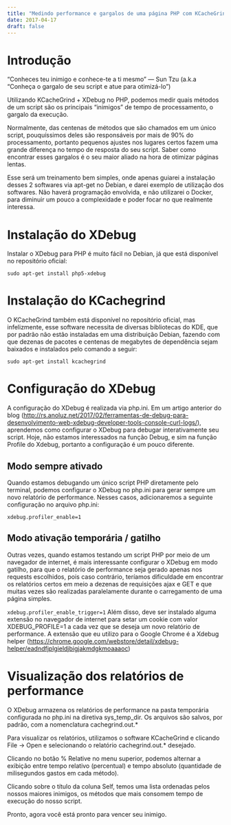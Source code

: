 ```yaml
---
title: "Medindo performance e gargalos de uma página PHP com KCacheGrind + XDebug"
date: 2017-04-17
draft: false
---
```

# Introdução

“Conheces teu inimigo e conhece-te a ti mesmo” — Sun Tzu
(a.k.a “Conheça o gargalo de seu script e atue para otimizá-lo”)

Utilizando KCacheGrind + XDebug no PHP, podemos medir quais métodos de um script são os principais “inimigos” de tempo de processamento, o gargalo da execução.

Normalmente, das centenas de métodos que são chamados em um único script, pouquíssimos deles são responsáveis por mais de 90% do processamento, portanto pequenos ajustes nos lugares certos fazem uma grande diferença no tempo de resposta do seu script. Saber como encontrar esses gargalos é o seu maior aliado na hora de otimizar páginas lentas.

Esse será um treinamento bem simples, onde apenas guiarei a instalação desses 2 softwares via apt-get no Debian, e darei exemplo de utilização dos softwares. Não haverá programação envolvida, e não utilizarei o Docker, para diminuir um pouco a complexidade e poder focar no que realmente interessa.

# Instalação do XDebug
Instalar o XDebug para PHP é muito fácil no Debian, já que está disponível no repositório oficial:

`sudo apt-get install php5-xdebug`

# Instalação do KCachegrind
O KCacheGrind também está disponível no repositório oficial, mas infelizmente, esse software necessita de diversas bibliotecas do KDE, que por padrão não estão instaladas em uma distribuição Debian, fazendo com que dezenas de pacotes e centenas de megabytes de dependência sejam baixados e instalados pelo comando a seguir:

`sudo apt-get install kcachegrind`

# Configuração do XDebug
A configuração do XDebug é realizada via php.ini. Em um artigo anterior do blog (http://rs.anoluz.net/2017/02/ferramentas-de-debug-para-desenvolvimento-web-xdebug-developer-tools-console-curl-logs/), aprendemos como configurar o XDebug para debugar interativamente seu script. Hoje, não estamos interessados na função Debug, e sim na função Profile do Xdebug, portanto a configuração é um pouco diferente.

## Modo sempre ativado
Quando estamos debugando um único script PHP diretamente pelo terminal, podemos configurar o XDebug no php.ini para gerar sempre um novo relatório de performance.
Nesses casos, adicionaremos a seguinte configuração no arquivo php.ini:

`xdebug.profiler_enable=1`

## Modo ativação temporária / gatilho
Outras vezes, quando estamos testando um script PHP por meio de um navegador de internet, é mais interessante configurar o XDebug em modo gatilho, para que o relatório de performance seja gerado apenas nos requests escolhidos, pois caso contrário, teríamos dificuldade em encontrar os relatórios certos em meio a dezenas de requisições ajax e GET e que muitas vezes são realizadas paralelamente durante o carregamento de uma página simples.

`xdebug.profiler_enable_trigger=1`
Além disso, deve ser instalado alguma extensão no navegador de internet para setar um cookie com valor XDEBUG_PROFILE=1 a cada vez que se deseja um novo relatório de performance. A extensão que eu utilizo para o Google Chrome é a Xdebug helper (https://chrome.google.com/webstore/detail/xdebug-helper/eadndfjplgieldjbigjakmdgkmoaaaoc)

# Visualização dos relatórios de performance
O XDebug armazena os relatórios de performance na pasta temporária configurada no php.ini na diretiva sys_temp_dir.
Os arquivos são salvos, por padrão, com a nomenclatura cachegrind.out.*

Para visualizar os relatórios, utilizamos o software KCacheGrind e clicando File -> Open e selecionando o relatório cachegrind.out.* desejado.

Clicando no botão % Relative no menu superior, podemos alternar a exibição entre tempo relativo (percentual) e tempo absoluto (quantidade de milisegundos gastos em cada método).

Clicando sobre o título da coluna Self, temos uma lista ordenadas pelos nossos maiores inimigos, os métodos que mais consomem tempo de execução do nosso script.

Pronto, agora você está pronto para vencer seu inimigo.
